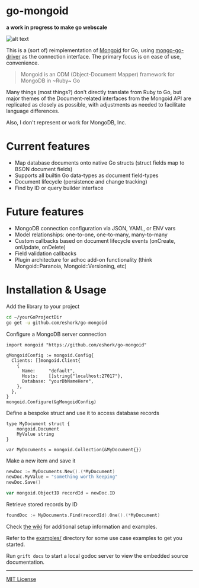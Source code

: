 # go-mongoid

**a work in progress to make go webscale**

![alt text](etc/assets/go-mongoid-100.png "Mongoid for Go")

This is a (sort of) reimplementation of [Mongoid](https://github.com/mongodb/mongoid) for Go, using [mongo-go-driver](https://github.com/mongodb/mongo-go-driver) as the connection interface. The primary focus is on ease of use, convenience.

> Mongoid is an ODM (Object-Document Mapper) framework for MongoDB in ~Ruby~ Go

Many things (most things?) don't directly translate from Ruby to Go, but major themes of the Document-related interfaces from the Mongoid API are replicated as closely as possible, with adjustments as needed to facilitate language differences.

Also, I don't represent or work for MongoDB, Inc.

# Current features
- Map database documents onto native Go structs (struct fields map to BSON document fields)
- Supports all builtin Go data-types as document field-types
- Document lifecycle (persistence and change tracking)
- Find by ID or query builder interface

# Future features
- MongoDB connection configuration via JSON, YAML, or ENV vars
- Model relationships: one-to-one, one-to-many, many-to-many
- Custom callbacks based on document lifecycle events (onCreate, onUpdate, onDelete)
- Field validation callbacks
- Plugin architecture for adhoc add-on functionality (think Mongoid::Paranoia, Mongoid::Versioning, etc)


# Installation & Usage

Add the library to your project

```bash
cd ~/yourGoProjectDir
go get -u github.com/eshork/go-mongoid
```

Configure a MongoDB server connection

```
import mongoid "https://github.com/eshork/go-mongoid"

gMongoidConfig := mongoid.Config{
  Clients: []mongoid.Client{
    {
      Name:     "default",
      Hosts:    []string{"localhost:27017"},
      Database: "yourDbNameHere",
    },
  },
}
mongoid.Configure(&gMongoidConfig)
```

Define a bespoke struct and use it to access database records

```
type MyDocument struct {
	mongoid.Document
	MyValue string
}

var MyDocuments = mongoid.Collection(&MyDocument{})
```

Make a new item and save it

```go
newDoc := MyDocuments.New().(*MyDocument)
newDoc.MyValue = "something worth keeping"
newDoc.Save()

var mongoid.ObjectID recordId = newDoc.ID
```

Retrieve stored records by ID

```go
foundDoc := MyDocuments.Find(recordId).One().(*MyDocument)
```

Check [the wiki](https://github.com/eshork/go-mongoid/wiki) for additional setup information and examples.

Refer to the [examples/](https://github.com/eshork/go-mongoid/tree/master/examples) directory for some use case examples to get you started.

Run `grift docs` to start a local godoc server to view the embedded source documentation.

----

[MIT License](LICENSE)
